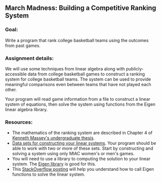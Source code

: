 ## March Madness: Building a Competitive Ranking System

### Goal:

Write a program that rank college basketball teams using the outcomes from past games.

### Assignment details:

We will use some techniques from linear algebra along with publicly-accessible data from college basketball games to construct a ranking system for college basketball teams.  The system can be used to provide meaningful comparisons even between teams that have not played each other.

Your program will read game information from a file to construct a linear system of equations, then solve the system using functions from the Eigen linear algebra library.

### Resources:
- The mathematics of the ranking system are described in Chapter 4 of [Kenneth Massey's undergraduate thesis](https://www.masseyratings.com/theory/massey97.pdf).
- [Data sets for constructing your linear systems](https://www.masseyratings.com/data).  Your program should be able to work with two or more of these sets.  Start by constructing and solving a system using only MIAC women's or men's games.
- You will need to use a library to computing the solution to your linear system.  The [Eigen library](http://eigen.tuxfamily.org/index.php?title=Main_Page) is good for this.
- This [StackOverflow posting](https://stackoverflow.com/questions/53247078/c-eigen-for-solving-linear-systems-fast) will help you understand how to call Eigen functions to solve the linear system.
